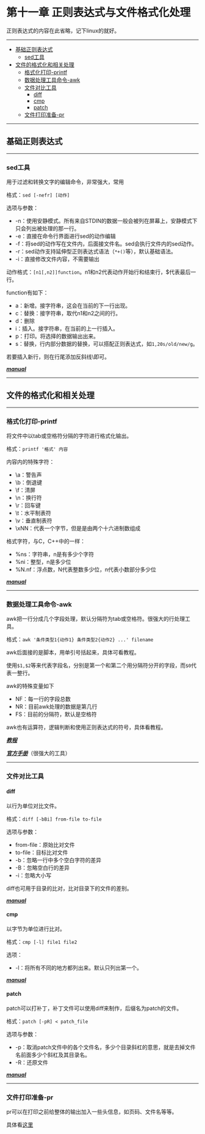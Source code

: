 # 第十一章 正则表达式与文件格式化处理

正则表达式的内容在此省略，记下linux的就好。

---

<!-- vim-markdown-toc Redcarpet -->
* [基础正则表达式](#基础正则表达式)
    * [sed工具](#sed工具)
* [文件的格式化和相关处理](#文件的格式化和相关处理)
    * [格式化打印-printf](#格式化打印-printf)
    * [数据处理工具命令-awk](#数据处理工具命令-awk)
    * [文件对比工具](#文件对比工具)
        * [diff](#diff)
        * [cmp](#cmp)
        * [patch](#patch)
    * [文件打印准备-pr](#文件打印准备-pr)

<!-- vim-markdown-toc -->

---

## 基础正则表达式

---

### sed工具

用于过滤和转换文字的编辑命令，非常强大，常用

格式：`sed [-nefr] [动作]`

选项与参数：
- -n：使用安静模式。所有来自STDIN的数据一般会被列在屏幕上，安静模式下只会列出被处理的那一行。
- -e：直接在命令行界面进行sed的动作编辑
- -f：将sed的动作写在文件内，后面接文件名。sed会执行文件内的sed动作。
- -r：sed动作支持延伸型正则表达式语法（`*+()`等），默认基础语法。
- -i：直接修改文件内容，不需要输出

动作格式：`[n1[,n2]]function`。n1和n2代表动作开始行和结束行，$代表最后一行。

function有如下：
- a：新增。接字符串，这会在当前的下一行出现。
- c：替换：接字符串，取代n1和n2之间的行。
- d：删除
- i：插入。接字符串，在当前的上一行插入。
- p：打印。将选择的数据输出出来。
- s：替换，行内部分数据的替换，可以搭配正则表达式，如`1,20s/old/new/g`。

若要插入新行，则在行尾添加反斜线\\即可。

[***manual***](http://man7.org/linux/man-pages/man1/sed.1.html)

---

## 文件的格式化和相关处理

---

### 格式化打印-printf

将文件中以tab或空格符分隔的字符进行格式化输出。

格式：`printf '格式' 内容`

内容内的特殊字符：
- \a：警告声
- \b：倒退键
- \f：清屏
- \n：换行符
- \r：回车键
- \t：水平制表符
- \v：垂直制表符
- \xNN：代表一个字节，但是是由两个十六进制数组成

格式字符，与C，C++中的一样：
- %ns：字符串，n是有多少个字符
- %ni：整型，n是多少位
- %N.nf：浮点数，N代表整数多少位，n代表小数部分多少位

[***manual***](http://man7.org/linux/man-pages/man1/printf.1.html)

---

### 数据处理工具命令-awk

awk把一行分成几个字段处理，默认分隔符为tab或空格符。很强大的行处理工具。

格式：`awk '条件类型1{动作1} 条件类型2{动作2} ...' filename`

awk后面接的是脚本，用单引号括起来，具体可看教程。

使用`$1,$2`等来代表字段名，分别是第一个和第二个用分隔符分开的字段，而`$0`代表一整行。

awk的特殊变量如下
- NF：每一行的字段总数
- NR：目前awk处理的数据是第几行
- FS：目前的分隔符，默认是空格符

awk也有运算符，逻辑判断和使用正则表达式的符号，具体看教程。

[***教程***](http://www.runoob.com/linux/linux-comm-awk.html)

[***官方手册***](https://www.gnu.org/software/gawk/manual/gawk.html)（很强大的工具）

---

### 文件对比工具

#### diff

以行为单位对比文件。

格式：`diff [-bBi] from-file to-file`

选项与参数：
- from-file：原始比对文件
- to-file：目标比对文件
- -b：忽略一行中多个空白字符的差异
- -B：忽略空白行的差异
- -i：忽略大小写

diff也可用于目录的比对，比对目录下的文件的差别。

[***manual***](http://man7.org/linux/man-pages/man1/diff.1.html)

#### cmp

以字节为单位进行比对。

格式：`cmp [-l] file1 file2`

选项：
- -l：将所有不同的地方都列出来。默认只列出第一个。

[***manual***](http://man7.org/linux/man-pages/man1/cmp.1.html)

#### patch

patch可以打补丁，补丁文件可以使用diff来制作，后缀名为patch的文件。

格式：`patch [-pR] < patch_file`

选项与参数：
- -p：取消patch文件中的各个文件名，多少个目录斜杠的意思，就是去掉文件名前面多少个斜杠及其目录名。
- -R：还原文件

[***manual***](http://man7.org/linux/man-pages/man1/patch.1.html)

---

### 文件打印准备-pr

pr可以在打印之前给整体的输出加入一些头信息，如页码、文件名等等。

具体看[这里](http://man7.org/linux/man-pages/man1/pr.1.html)

